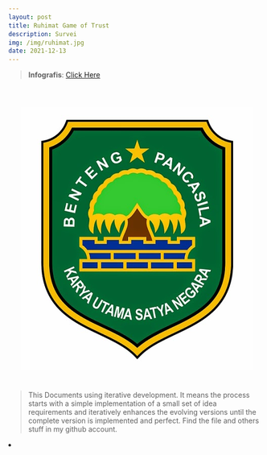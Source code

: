```yaml
---
layout: post
title: Ruhimat Game of Trust
description: Survei
img: /img/ruhimat.jpg
date: 2021-12-13
---
```




 > **Infografis**: <a href="https://github.com/itsmecevi/sbg-ruhimat/blob/main/sbg-final-new.pdf">Click Here</a>
 

 

<Br>
  
<img class="col one right" src="/img/sbg.jpeg" style="padding:25px">

<Br>

> This Documents using iterative development. It means the process starts with a simple implementation of a small set of idea requirements and iteratively enhances the evolving versions until the complete version is implemented and perfect.
> Find the file and others stuff in my github account.


<li>
<a id="icon" href="https://github.com/itsmecevi" target="_blank"><i class="fa fa-github fa-fw fa-2x"></i></a>
</li>

